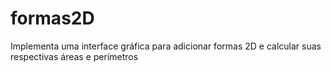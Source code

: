 # formas2D
Implementa uma interface gráfica para adicionar formas 2D e calcular suas respectivas áreas e perímetros
